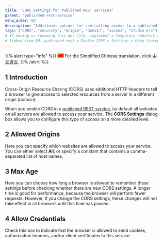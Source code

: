 ```yaml
---
title: "CORS Settings for Published REST Services"
parent: "published-rest-service"
menu_order: 60
description: "Additional options for controlling access to a published REST service"
tags: ["CORS", "security", "origin", "domain", "access", "studio pro"]
# If moving or renaming this doc file, implement a temporary redirect and let the respective team know they should update the URL in the product. See Mapping to Products for more details.
# linked from DM: published rest > Enable CORS > Settings > Help (integration)
---
```


{{% alert type="info" %}}
<img src="attachments/chinese-translation/china.png" style="display: inline-block; margin: 0" /> For the Simplified Chinese translation, click [中文译文](https://cdn.mendix.tencent-cloud.com/documentation/cors-settings.pdf).
{{% /alert %}}

## 1 Introduction

Cross-Origin Resource Sharing (CORS) uses additional HTTP headers to tell a browser to give access to selected resources from a server in a different origin (domain).

When you enable CORS in a [published REST service](published-rest-service), by default all websites on all servers are allowed to access your service. The **CORS Settings** dialog box allows you to configure this type of access on a more detailed level.

## 2 Allowed Origins

Here you can specify which websites are allowed to access your service. You can either select **All**, or specify a constant that contains a comma-separated list of host names.

## 3 Max Age

Here you can choose how long a browser is allowed to remember these settings before checking whether there are new CORS settings. A longer time is good for performance, because the browser will perform fewer requests. However, if you change the CORS settings, these changes will not take effect in all browsers until this time has passed.

## 4 Allow Credentials

Check this box to indicate that the browser is allowed to send cookies, authorization headers, and/or client certificates to this service.
